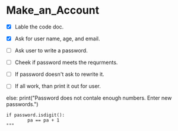 # Make_an_Account

- [X] Lable the code doc.
- [X] Ask for user name, age, and email.
- [ ] Ask user to write a password. 
- [ ] Cheek if password meets the requrments. 
- [ ] If password doesn't ask to rewrite it. 
- [ ] If all work, than print it out for user. 




 else: 
        print("Password does not contale enough numbers. Enter new passwords.")

    if password.isdigit():
            pa == pa + 1 
    """


